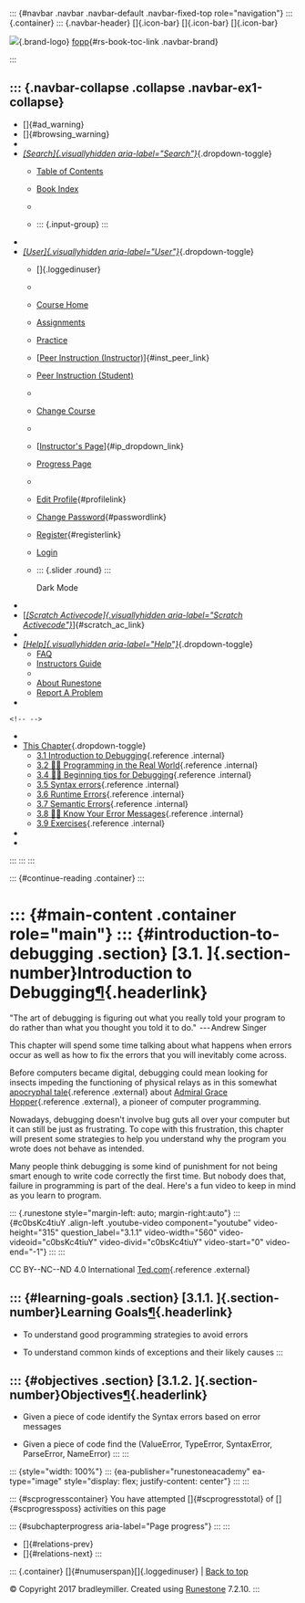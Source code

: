 ::: {#navbar .navbar .navbar-default .navbar-fixed-top role="navigation"}
::: {.container}
::: {.navbar-header}
[]{.icon-bar} []{.icon-bar} []{.icon-bar}

<div>

[![](../_static/img/RAIcon.png)](/runestone/default/user/login){.brand-logo}
[fopp](../index.html){#rs-book-toc-link .navbar-brand}

</div>
:::

::: {.navbar-collapse .collapse .navbar-ex1-collapse}
-   
-   []{#ad_warning}
-   []{#browsing_warning}
-   
-   [*[Search]{.visuallyhidden
    aria-label="Search"}*](#){.dropdown-toggle}
    -   [Table of Contents](../index.html)

    -   [Book Index](../genindex.html)

    -   

    -   ::: {.input-group}
        :::
-   
-   [*[User]{.visuallyhidden aria-label="User"}*](#){.dropdown-toggle}
    -   []{.loggedinuser}

    -   

    -   [Course Home](/ns/course/index)

    -   [Assignments](/assignment/student/chooseAssignment)

    -   [Practice](/runestone/assignments/practice)

    -   [[Peer Instruction
        (Instructor)](/runestone/peer/instructor.html)]{#inst_peer_link}

    -   [Peer Instruction (Student)](/runestone/peer/student.html)

    -   

    -   [Change Course](/runestone/default/courses)

    -   

    -   [[Instructor\'s
        Page](/runestone/admin/index)]{#ip_dropdown_link}

    -   [Progress Page](/runestone/dashboard/studentreport)

    -   

    -   [Edit Profile](/runestone/default/user/profile){#profilelink}

    -   [Change
        Password](/runestone/default/user/change_password){#passwordlink}

    -   [Register](/runestone/default/user/register){#registerlink}

    -   [Login](#)

    -   ::: {.slider .round}
        :::

        Dark Mode
-   
-   [[*[Scratch Activecode]{.visuallyhidden
    aria-label="Scratch Activecode"}*](javascript:runestoneComponents.popupScratchAC())]{#scratch_ac_link}
-   
-   [*[Help]{.visuallyhidden aria-label="Help"}*](#){.dropdown-toggle}
    -   [FAQ](http://runestoneinteractive.org/pages/faq.html)
    -   [Instructors Guide](https://guide.runestone.academy)
    -   
    -   [About Runestone](http://runestoneinteractive.org)
    -   [Report A
        Problem](/runestone/default/reportabug?course=fopp&page=intro-DebuggingGeneral)
-   

```{=html}
<!-- -->
```
-   
-   [This Chapter](../index.html){.dropdown-toggle}
    -   [3.1 Introduction to
        Debugging](intro-DebuggingGeneral.html){.reference .internal}
    -   [3.2 👩‍💻 Programming in the Real
        World](intro-HowtobeaSuccessfulProgrammer.html){.reference
        .internal}
    -   [3.4 👩‍💻 Beginning tips for
        Debugging](BeginningtipsforDebugging.html){.reference .internal}
    -   [3.5 Syntax errors](Syntaxerrors.html){.reference .internal}
    -   [3.6 Runtime Errors](RuntimeErrors.html){.reference .internal}
    -   [3.7 Semantic Errors](SemanticErrors.html){.reference .internal}
    -   [3.8 👩‍💻 Know Your Error
        Messages](KnowyourerrorMessages.html){.reference .internal}
    -   [3.9 Exercises](Exercises.html){.reference .internal}
-   
-   
:::
:::
:::

::: {#continue-reading .container}
:::

::: {#main-content .container role="main"}
::: {#introduction-to-debugging .section}
[3.1. ]{.section-number}Introduction to Debugging[¶](#introduction-to-debugging "Permalink to this heading"){.headerlink}
=========================================================================================================================

"The art of debugging is figuring out what you really told your program
to do rather than what you thought you told it to do."  --- Andrew
Singer

This chapter will spend some time talking about what happens when errors
occur as well as how to fix the errors that you will inevitably come
across.

Before computers became digital, debugging could mean looking for
insects impeding the functioning of physical relays as in this somewhat
[apocryphal
tale](https://www.computerworld.com/article/2515435/app-development/moth-in-the-machine--debugging-the-origins-of--bug-.html){.reference
.external} about [Admiral Grace
Hopper](https://en.wikipedia.org/wiki/Admiral_Grace_Hopper){.reference
.external}, a pioneer of computer programming.

Nowadays, debugging doesn't involve bug guts all over your computer but
it can still be just as frustrating. To cope with this frustration, this
chapter will present some strategies to help you understand why the
program you wrote does not behave as intended.

Many people think debugging is some kind of punishment for not being
smart enough to write code correctly the first time. But nobody does
that, failure in programming is part of the deal. Here's a fun video to
keep in mind as you learn to program.

::: {.runestone style="margin-left: auto; margin-right:auto"}
::: {#c0bsKc4tiuY .align-left .youtube-video component="youtube" video-height="315" question_label="3.1.1" video-width="560" video-videoid="c0bsKc4tiuY" video-divid="c0bsKc4tiuY" video-start="0" video-end="-1"}
:::
:::

CC BY--NC--ND 4.0 International [Ted.com](ted.com){.reference .external}

::: {#learning-goals .section}
[3.1.1. ]{.section-number}Learning Goals[¶](#learning-goals "Permalink to this heading"){.headerlink}
-----------------------------------------------------------------------------------------------------

-   To understand good programming strategies to avoid errors

-   To understand common kinds of exceptions and their likely causes
:::

::: {#objectives .section}
[3.1.2. ]{.section-number}Objectives[¶](#objectives "Permalink to this heading"){.headerlink}
---------------------------------------------------------------------------------------------

-   Given a piece of code identify the Syntax errors based on error
    messages

-   Given a piece of code find the (ValueError, TypeError, SyntaxError,
    ParseError, NameError)
:::
:::

::: {style="width: 100%"}
::: {ea-publisher="runestoneacademy" ea-type="image" style="display: flex; justify-content: center"}
:::
:::

::: {#scprogresscontainer}
You have attempted []{#scprogresstotal} of []{#scprogressposs}
activities on this page

::: {#subchapterprogress aria-label="Page progress"}
:::
:::

-   [[](toctree.html)]{#relations-prev}
-   [[](intro-HowtobeaSuccessfulProgrammer.html)]{#relations-next}
:::

::: {.container}
[]{#numuserspan}[]{.loggedinuser} \| [Back to top](#)

© Copyright 2017 bradleymiller. Created using
[Runestone](http://runestoneinteractive.org/) 7.2.10.
:::
